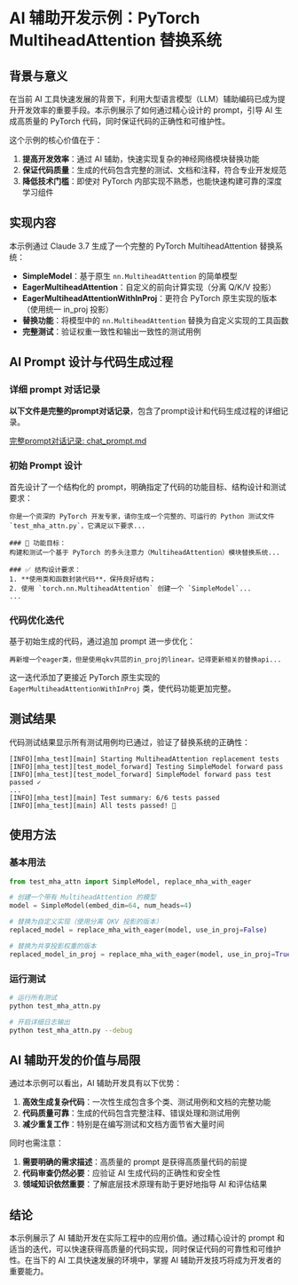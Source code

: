 # AI 辅助开发示例：PyTorch MultiheadAttention 替换系统

## 背景与意义

在当前 AI 工具快速发展的背景下，利用大型语言模型（LLM）辅助编码已成为提升开发效率的重要手段。本示例展示了如何通过精心设计的 prompt，引导 AI 生成高质量的 PyTorch 代码，同时保证代码的正确性和可维护性。

这个示例的核心价值在于：

1. **提高开发效率**：通过 AI 辅助，快速实现复杂的神经网络模块替换功能
2. **保证代码质量**：生成的代码包含完整的测试、文档和注释，符合专业开发规范
3. **降低技术门槛**：即使对 PyTorch 内部实现不熟悉，也能快速构建可靠的深度学习组件

## 实现内容

本示例通过 Claude 3.7 生成了一个完整的 PyTorch MultiheadAttention 替换系统：

- **SimpleModel**：基于原生 `nn.MultiheadAttention` 的简单模型
- **EagerMultiheadAttention**：自定义的前向计算实现（分离 Q/K/V 投影）
- **EagerMultiheadAttentionWithInProj**：更符合 PyTorch 原生实现的版本（使用统一 in_proj 投影）
- **替换功能**：将模型中的 `nn.MultiheadAttention` 替换为自定义实现的工具函数
- **完整测试**：验证权重一致性和输出一致性的测试用例

## AI Prompt 设计与代码生成过程

### 详细 prompt 对话记录 
  **以下文件是完整的prompt对话记录**，包含了prompt设计和代码生成过程的详细记录。

  [完整prompt对话记录: chat_prompt.md](./chat_prompt.md)

### 初始 Prompt 设计

首先设计了一个结构化的 prompt，明确指定了代码的功能目标、结构设计和测试要求：

```
你是一个资深的 PyTorch 开发专家，请你生成一个完整的、可运行的 Python 测试文件 `test_mha_attn.py`，它满足以下要求...

### 📌 功能目标：
构建和测试一个基于 PyTorch 的多头注意力（MultiheadAttention）模块替换系统...

### ✅ 结构设计要求：
1. **使用类和函数封装代码**，保持良好结构；
2. 使用 `torch.nn.MultiheadAttention` 创建一个 `SimpleModel`...
...
```

### 代码优化迭代

基于初始生成的代码，通过追加 prompt 进一步优化：

```
再新增一个eager类，但是使用qkv共层的in_proj的linear。记得更新相关的替换api...
```

这一迭代添加了更接近 PyTorch 原生实现的 `EagerMultiheadAttentionWithInProj` 类，使代码功能更加完整。

## 测试结果

代码测试结果显示所有测试用例均已通过，验证了替换系统的正确性：

```
[INFO][mha_test][main] Starting MultiheadAttention replacement tests
[INFO][mha_test][test_model_forward] Testing SimpleModel forward pass
[INFO][mha_test][test_model_forward] SimpleModel forward pass test passed ✓
...
[INFO][mha_test][main] Test summary: 6/6 tests passed
[INFO][mha_test][main] All tests passed! 🎉
```

## 使用方法

### 基本用法

```python
from test_mha_attn import SimpleModel, replace_mha_with_eager

# 创建一个带有 MultiheadAttention 的模型
model = SimpleModel(embed_dim=64, num_heads=4)

# 替换为自定义实现（使用分离 QKV 投影的版本）
replaced_model = replace_mha_with_eager(model, use_in_proj=False)

# 替换为共享投影权重的版本
replaced_model_in_proj = replace_mha_with_eager(model, use_in_proj=True)
```

### 运行测试

```bash
# 运行所有测试
python test_mha_attn.py

# 开启详细日志输出
python test_mha_attn.py --debug
```

## AI 辅助开发的价值与局限

通过本示例可以看出，AI 辅助开发具有以下优势：

1. **高效生成复杂代码**：一次性生成包含多个类、测试用例和文档的完整功能
2. **代码质量可靠**：生成的代码包含完整注释、错误处理和测试用例
3. **减少重复工作**：特别是在编写测试和文档方面节省大量时间

同时也需注意：

1. **需要明确的需求描述**：高质量的 prompt 是获得高质量代码的前提
2. **代码审查仍然必要**：应验证 AI 生成代码的正确性和安全性
3. **领域知识依然重要**：了解底层技术原理有助于更好地指导 AI 和评估结果

## 结论

本示例展示了 AI 辅助开发在实际工程中的应用价值。通过精心设计的 prompt 和适当的迭代，可以快速获得高质量的代码实现，同时保证代码的可靠性和可维护性。在当下的 AI 工具快速发展的环境中，掌握 AI 辅助开发技巧将成为开发者的重要能力。